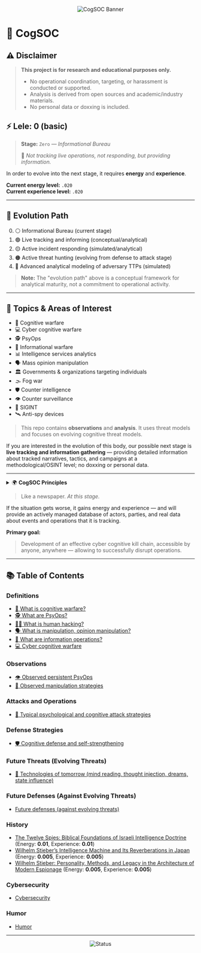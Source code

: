<p align="center">
	<img src="https://img.shields.io/badge/CogSOC-Cognitive%20Security%20Operations%20Center-blueviolet?style=for-the-badge&logo=security&logoColor=white" alt="CogSOC Banner"/>
</p>

# 🧠 CogSOC

## ⚠️ Disclaimer

> **This project is for research and educational purposes only.**
> - No operational coordination, targeting, or harassment is conducted or supported.
> - Analysis is derived from open sources and academic/industry materials.
> - No personal data or doxxing is included.


## ⚡️ Lele: 0 (basic)


> **Stage:** `Zero` — _Informational Bureau_
>
> 📝 _Not tracking live operations, not responding, but providing information._


In order to evolve into the next stage, it requires **energy** and **experience**.


**Current energy level:** `.020`  
**Current experience level:** `.020`


---

## 🧬 Evolution Path

0. ⚪ Informational Bureau (current stage)
1. 🟢 Live tracking and informing (conceptual/analytical)
2. 🟡 Active incident responding (simulated/analytical)
3. 🟠 Active threat hunting (evolving from defense to attack stage)
4. 🔴 Advanced analytical modeling of adversary TTPs (simulated)

> **Note:** The "evolution path" above is a conceptual framework for analytical maturity, not a commitment to operational activity.


---


## 🎯 Topics & Areas of Interest

- 🧠 Cognitive warfare
- 💻 Cyber cognitive warfare
- 🕵️ PsyOps
- 📰 Informational warfare
- 📊 Intelligence services analytics
- 🗣️ Mass opinion manipulation
- 🏛️ Governments & organizations targeting individuals
- 🌫️ Fog war
- 🛡️ Counter intelligence
- 👁️ Counter surveillance
- 📡 SIGINT
- 🛰️ Anti-spy devices


> This repo contains **observations** and **analysis**. It uses threat models and focuses on evolving cognitive threat models.



If you are interested in the evolution of this body, our possible next stage is **live tracking and information gathering** — providing detailed information about tracked narratives, tactics, and campaigns at a methodological/OSINT level; no doxxing or personal data.


---

<details>
<summary>🌍 <strong>CogSOC Principles</strong></summary>

- Independent private initiative focused on research and public education in civil protection and resilience, not affiliated with any state, political party, or organization.
- Institutionally neutral and nonpartisan: does not take positions on social or political disputes beyond its mission; analytical judgments are made without regard to nationality, ideology, or current politics.
- Non-governmental and self-directed: no external financing or patronage; no donor, sponsor, or institution has review or influence over content or priorities.
- Non-operational and non-violent: conducts open-source analysis and public-interest explanations related to cognitive/information risks; does not coordinate, incite, or conduct operations against persons or organizations.
- Civil defense context: contributes to public awareness, preparedness, and protection of civilians against contemporary information/cognitive risks through prevention, mitigation, and education, consistent with the educational aspects of civil protection.

</details>


> Like a newspaper. _At this stage._


If the situation gets worse, it gains energy and experience — and will provide an actively managed database of actors, parties, and real data about events and operations that it is tracking.


**Primary goal:**

> Development of an effective cyber cognitive kill chain, accessible by anyone, anywhere — allowing to successfully disrupt operations.

---


## 📚 Table of Contents

<!-- toc-articles-auto-generated -->

### Definitions
- [🧠 What is cognitive warfare?](./articles/definitions/01-what-is-cognitive-warfare.md)
- [🕵️ What are PsyOps?](./articles/definitions/02-what-are-psyops.md)
- [🧑‍💻 What is human hacking?](./articles/definitions/03-what-is-human-hacking.md)
- [🗣️ What is manipulation, opinion manipulation?](./articles/definitions/04-what-is-manipulation.md)
- [📰 What are information operations?](./articles/definitions/05-what-are-information-operations.md)
- [💻 Cyber cognitive warfare](./articles/definitions/06-cyber-cognitive-warfare.md)

### Observations
- [👁️ Observed persistent PsyOps](./articles/observations/07-observed-persistent-psyops.md)
- [🧩 Observed manipulation strategies](./articles/observations/08-observed-manipulation-strategies.md)

### Attacks and Operations
- [🎯 Typical psychological and cognitive attack strategies](./articles/attacks/09-typical-psychological-attacks.md)

### Defense Strategies
- [🛡️ Cognitive defense and self-strengthening](./articles/defense/10-cognitive-defense.md)

### Future Threats (Evolving Threats)
- [🤖 Technologies of tomorrow (mind reading, thought injection, dreams, state influence)](./articles/future-threats/11-future-threats.md)

### Future Defenses (Against Evolving Threats)
- [Future defenses (against evolving threats)](./articles/future-defenses/12-future-defenses.md)

### History
- [The Twelve Spies: Biblical Foundations of Israeli Intelligence Doctrine](./articles/history/intelligence_origins.md) (Energy: **0.01**, Experience: **0.01**)
- [Wilhelm Stieber’s Intelligence Machine and Its Reverberations in Japan](./articles/history/stieber_1.md) (Energy: **0.005**, Experience: **0.005**)
- [Wilhelm Stieber: Personality, Methods, and Legacy in the Architecture of Modern Espionage](./articles/history/stieber_2.md) (Energy: **0.005**, Experience: **0.005**)

### Cybersecurity
- [Cybersecurity](./articles/cybersecurity/placeholder.md)

### Humor
- [Humor](./articles/humor/placeholder.md)

<!-- toc-articles-auto-generated-end -->

---

<p align="center">
  <img src="https://img.shields.io/badge/Status-Informational%20Bureau-lightgrey?style=flat-square" alt="Status"/>
</p>


